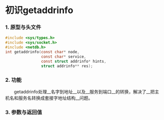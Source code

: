 # 初识getaddrinfo

### 1. 原型与头文件

```c
#include <sys/types.h>
#include <sys/socket.h>
#include <netdb.h>
int getaddrinfo(const char* node, 
                const char* service, 
                const struct addrinfo* hints, 
                struct addrinfo** res);
```

### 2. 功能

&emsp;&emsp;getaddrinfo处理__名字到地址__以及__服务到端口__的转换，解决了__把主机名和服务名转换成套接字地址结构__问题。

### 3.  参数与返回值

​		

